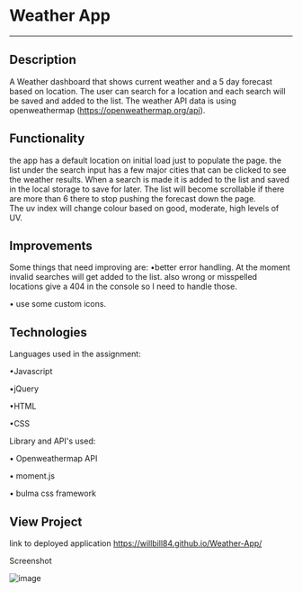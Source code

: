 # Weather App
--------------------------------------------------

## Description

A Weather dashboard that shows current weather and a 5 day forecast based on location.
The user can search for a location and each search will be saved and added to the list.
The weather API data is using openweathermap (https://openweathermap.org/api).



## Functionality

the app has a default location on initial load just to populate the page. 
the list under the search input has a few major cities that can be clicked to see the weather results. When a search is made it is added to the list and saved in the local storage to save for later. The list will become scrollable if there are more than 6 there to stop pushing the forecast down the page.  
The uv index will change colour based on good, moderate, high levels of UV. 



## Improvements

Some things that need improving are: 
•better error handling. At the moment invalid searches will get added to the list.
also wrong or misspelled locations give a 404 in the console so I need to handle those. 

• use some custom icons.




## Technologies

Languages used in the assignment:

•Javascript

•jQuery

•HTML 

•CSS


Library and API's used: 

• Openweathermap API

• moment.js 

• bulma css framework


## View Project

link to deployed application
https://willbill84.github.io/Weather-App/

Screenshot

![image](https://user-images.githubusercontent.com/78286026/113704875-114def80-9720-11eb-9227-45f71d2a578c.png)




